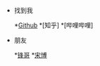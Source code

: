 <!-- _navbar.md -->

* 找到我
  
  *[Github](https://github.com/LinChentang)
  *[知乎]
  *[哔哩哔哩]

* 朋友
  
  *[锋哥](https://github.com/Relph1119)
  *[宋博](https://github.com/KMnO4-zx)
